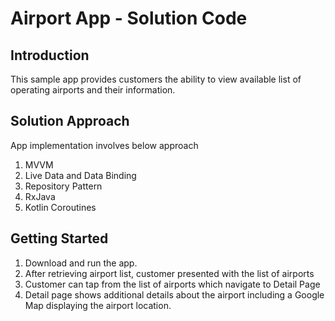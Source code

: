 # Airport App - Solution Code

## Introduction
This sample app provides customers the ability to view available list of operating airports
and their information.

## Solution Approach
App implementation involves below approach
1. MVVM
2. Live Data and Data Binding
3. Repository Pattern
4. RxJava
5. Kotlin Coroutines

## Getting Started
1. Download and run the app.
2. After retrieving airport list, customer presented with the list of airports
3. Customer can tap from the list of airports which navigate to Detail Page
4. Detail page shows additional details about the airport including a Google Map
   displaying the airport location.
